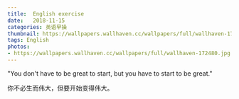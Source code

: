 ```yaml
---
title:  English exercise
date:   2018-11-15
categories: 英语早操
thumbnail: https://wallpapers.wallhaven.cc/wallpapers/full/wallhaven-172480.jpg
tags: English
photos:
- https://wallpapers.wallhaven.cc/wallpapers/full/wallhaven-172480.jpg
---
```


"You don't have to be great to start, but you have to start to be great."
<p>你不必生而伟大，但要开始变得伟大。</p>
